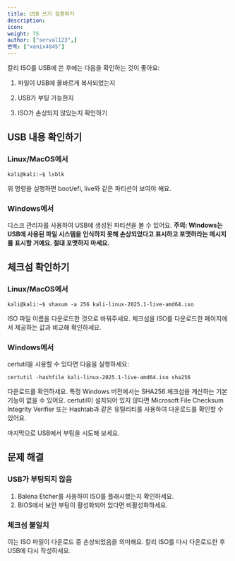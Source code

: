 ```yaml
---
title: USB 쓰기 검증하기
description:
icon:
weight: 75
author: ["serval123",]
번역: ["xenix4845"]
---
```


칼리 ISO를 USB에 쓴 후에는 다음을 확인하는 것이 좋아요:

1. 파일이 USB에 올바르게 복사되었는지

2. USB가 부팅 가능한지

3. ISO가 손상되지 않았는지 확인하기

## USB 내용 확인하기

### Linux/MacOS에서

```console
kali@kali:~$ lsblk
```

위 명령을 실행하면 boot/efi, live와 같은 파티션이 보여야 해요.

### Windows에서

디스크 관리자를 사용하여 USB에 생성된 파티션을 볼 수 있어요.
**주의: Windows는 USB에 사용된 파일 시스템을 인식하지 못해 손상되었다고 표시하고 포맷하라는 메시지를 표시할 거예요. 절대 포맷하지 마세요.**

## 체크섬 확인하기

### Linux/MacOS에서

```console
kali@kali:~$ shasum -a 256 kali-linux-2025.1-live-amd64.iso 
```
ISO 파일 이름을 다운로드한 것으로 바꿔주세요. 체크섬을 ISO를 다운로드한 페이지에서 제공하는 값과 비교해 확인하세요.

### Windows에서

certutil을 사용할 수 있다면 다음을 실행하세요:

```console
certutil -hashfile kali-linux-2025.1-live-amd64.iso sha256
```

다운로드를 확인하세요. 특정 Windows 버전에서는 SHA256 체크섬을 계산하는 기본 기능이 없을 수 있어요. certutil이 설치되어 있지 않다면 Microsoft File Checksum Integrity Verifier 또는 Hashtab과 같은 유틸리티를 사용하여 다운로드를 확인할 수 있어요.

마지막으로 USB에서 부팅을 시도해 보세요.

## 문제 해결

### USB가 부팅되지 않음

1. Balena Etcher를 사용하여 ISO를 플래시했는지 확인하세요.
2. BIOS에서 보안 부팅이 활성화되어 있다면 비활성화하세요.

### 체크섬 불일치

이는 ISO 파일이 다운로드 중 손상되었음을 의미해요. 칼리 ISO를 다시 다운로드한 후 USB에 다시 작성하세요.